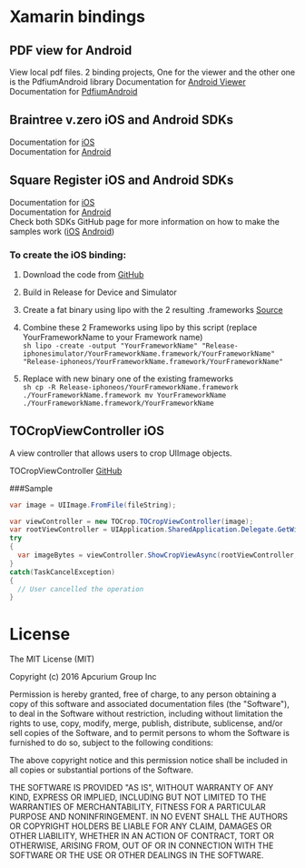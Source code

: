 # Xamarin bindings


## PDF view for Android

View local pdf files.
2 binding projects, One for the viewer and the other one is the PdfiumAndroid library
Documentation for [Android Viewer](https://github.com/barteksc/AndroidPdfViewer)
Documentation for [PdfiumAndroid](https://github.com/barteksc/PdfiumAndroid)

## Braintree v.zero iOS and Android SDKs

Documentation for [iOS](https://developers.braintreepayments.com/start/hello-client/ios/v4)  
Documentation for [Android](https://developers.braintreepayments.com/start/hello-client/android/v2)    

## Square Register iOS and Android SDKs

Documentation for [iOS](https://docs.connect.squareup.com/articles/register-api-ios/)  
Documentation for [Android](https://docs.connect.squareup.com/articles/register-api-android/)   
Check both SDKs GitHub page for more information on how to make the samples work ([iOS](https://github.com/square/SquareRegisterSDK-iOS) [Android](https://github.com/square/register-android-sdk))

### To create the iOS binding:  
1. Download the code from [GitHub](https://github.com/square/SquareRegisterSDK-iOS)  
2. Build in Release for Device and Simulator  
3. Create a fat binary using lipo with the 2 resulting .frameworks [Source](http://stackoverflow.com/questions/29634466/how-to-export-fat-cocoa-touch-framework-for-simulator-and-device)

  1. Combine these 2 Frameworks using lipo by this script (replace YourFrameworkName to your Framework name)  
    ```sh
    lipo -create -output "YourFrameworkName" "Release-iphonesimulator/YourFrameworkName.framework/YourFrameworkName" "Release-iphoneos/YourFrameworkName.framework/YourFrameworkName"
    ```
  2. Replace with new binary one of the existing frameworks   
    ```sh
    cp -R Release-iphoneos/YourFrameworkName.framework ./YourFrameworkName.framework
    mv YourFrameworkName ./YourFrameworkName.framework/YourFrameworkName
    ```

## TOCropViewController iOS
A view controller that allows users to crop UIImage objects.

TOCropViewController [GitHub](https://github.com/TimOliver/TOCropViewController)

###Sample
```cs
var image = UIImage.FromFile(fileString);

var viewController = new TOCrop.TOCropViewController(image);
var rootViewController = UIApplication.SharedApplication.Delegate.GetWindow().RootViewController;
try
{
  var imageBytes = viewController.ShowCropViewAsync(rootViewController, true, null);
}
catch(TaskCancelException)
{
  // User cancelled the operation
}
```

# License

The MIT License (MIT)

Copyright (c) 2016 Apcurium Group Inc

Permission is hereby granted, free of charge, to any person obtaining a copy
of this software and associated documentation files (the "Software"), to deal
in the Software without restriction, including without limitation the rights
to use, copy, modify, merge, publish, distribute, sublicense, and/or sell
copies of the Software, and to permit persons to whom the Software is
furnished to do so, subject to the following conditions:

The above copyright notice and this permission notice shall be included in all
copies or substantial portions of the Software.

THE SOFTWARE IS PROVIDED "AS IS", WITHOUT WARRANTY OF ANY KIND, EXPRESS OR
IMPLIED, INCLUDING BUT NOT LIMITED TO THE WARRANTIES OF MERCHANTABILITY,
FITNESS FOR A PARTICULAR PURPOSE AND NONINFRINGEMENT. IN NO EVENT SHALL THE
AUTHORS OR COPYRIGHT HOLDERS BE LIABLE FOR ANY CLAIM, DAMAGES OR OTHER
LIABILITY, WHETHER IN AN ACTION OF CONTRACT, TORT OR OTHERWISE, ARISING FROM,
OUT OF OR IN CONNECTION WITH THE SOFTWARE OR THE USE OR OTHER DEALINGS IN THE
SOFTWARE.
